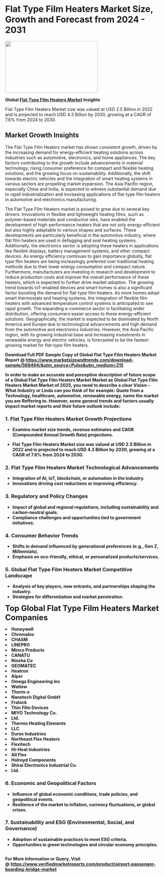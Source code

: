 <H1>Flat Type Film Heaters Market Size, Growth and Forecast from 2024 - 2031</H1><img class="aligncenter size-medium wp-image-584254" src="https://thirdeyenews.in/wp-content/uploads/2024/09/Global-Market-Research-300x168.jpeg" alt="" width="300" height="168" /><p><strong>Global&nbsp;<a href="https://www.marketsizeandtrends.com/download-sample/568494/&amp;utm_source=Pulse&amp;utm_medium=215">Flat Type Film Heaters Market</a> Insights</strong></p><p>Flat Type Film Heaters Market size was valued at USD 2.5 Billion in 2022 and is projected to reach USD 4.3 Billion by 2030, growing at a CAGR of 7.6% from 2024 to 2030.</p><p><h2>Market Growth Insights</h2> <p>The Flat Type Film Heaters market has shown consistent growth, driven by the increasing demand for energy-efficient heating solutions across industries such as automotive, electronics, and home appliances. The key factors contributing to the growth include advancements in material technology, rising consumer preference for compact and flexible heating solutions, and the growing focus on sustainability. Additionally, the shift towards electric vehicles and the integration of smart heating systems in various sectors are propelling market expansion. The Asia Pacific region, especially China and India, is expected to witness substantial demand due to rapid industrialization and increasing applications of flat-type film heaters in automotive and electronics manufacturing.</p> <p><strong></strong></p> <p>The Flat Type Film Heaters market is poised to grow due to several key drivers. Innovations in flexible and lightweight heating films, such as polymer-based materials and conductive inks, have enabled the development of high-performance heaters that are not only energy-efficient but also highly adaptable to various shapes and surfaces. These developments are particularly beneficial in the automotive industry, where flat film heaters are used in defogging and seat heating systems. Additionally, the electronics sector is adopting these heaters in applications like flexible displays, battery management systems, and other compact devices. As energy efficiency continues to gain importance globally, flat type film heaters are being increasingly preferred over traditional heating methods due to their lower energy consumption and compact nature. Furthermore, manufacturers are investing in research and development to reduce production costs and improve the overall performance of these heaters, which is expected to further drive market adoption. The growing trend towards IoT-enabled devices and smart homes is also a significant factor boosting the demand for flat-type film heaters. As more homes adopt smart thermostats and heating systems, the integration of flexible film heaters with advanced temperature control systems is anticipated to see rapid growth. The expanding e-commerce sector is facilitating wider distribution, offering consumers easier access to these energy-efficient solutions. Geographically, the market is expected to be dominated by North America and Europe due to technological advancements and high demand from the automotive and electronics industries. However, the Asia Pacific region, with its growing industrial base and increasing investments in renewable energy and electric vehicles, is forecasted to be the fastest-growing market for flat-type film heaters. <p><strong></p><p><span class=""><strong>Download Full PDF Sample Copy of Global Flat Type Film Heaters Market Report</strong> @ <a href="https://www.marketsizeandtrends.com/download-sample/568494/&amp;utm_source=Pulse&amp;utm_medium=215" target="_blank">https://www.marketsizeandtrends.com/download-sample/568494/&amp;utm_source=Pulse&amp;utm_medium=215</a></span></p><p>In order to make an accurate and perceptive description of future scope of a Global&nbsp;Flat Type Film Heaters Market Market as Global&nbsp;Flat Type Film Heaters Market Market of 2025, you need to describe a clear Vision &ndash; What Industry or Linda can you think of for example: Quote from a Technology, healthcare, automotive, renewable energy, name the market you are Reffering to. However, some general trends and factors usually impact market reports and their future outlook include:</p><h3>1.&nbsp;<strong>Flat Type Film Heaters Market Growth Projections</strong></h3><ul><li>Examine market size trends, revenue estimates and CAGR (Compounded Annual Growth Rate) projections.</li><li><p>Flat Type Film Heaters Market size was valued at USD 2.5 Billion in 2022 and is projected to reach USD 4.3 Billion by 2030, growing at a CAGR of 7.6% from 2024 to 2030.</p></li></ul><h3>2.&nbsp;<strong>Flat Type Film Heaters Market Technological Advancements</strong></h3><ul><li>Integration of AI, IoT, blockchain, or automation in the industry.</li><li>Innovations driving cost reductions or improving efficiency.</li></ul><h3>3.&nbsp;<strong>Regulatory and Policy Changes</strong></h3><ul><li>Impact of global and regional regulations, including sustainability and carbon-neutral goals.</li><li>Compliance challenges and opportunities tied to government initiatives.</li></ul><h3>4.&nbsp;<strong>Consumer Behavior Trends</strong></h3><ul><li>Shifts in demand influenced by generational preferences (e.g., Gen Z, Millennials).</li><li>Emphasis on eco-friendly, ethical, or personalized products/services.</li></ul><h3>5.&nbsp;<strong>Global Flat Type Film Heaters Market Competitive Landscape</strong></h3><ul><li>Analysis of key players, new entrants, and partnerships shaping the industry.</li><li>Strategies for differentiation and market penetration.</li></ul><p data-pm-slice="1 1 []"><span style="color: inherit; font-family: inherit; font-size: 25px;">Top Global Flat Type Film Heaters Market Companies</span></p><div class="" data-test-id=""><p><li>Honeywell</li><li> Chromalox</li><li> CHASM</li><li> LINEPRO</li><li> Minco Products</li><li> CANATU</li><li> Nissha Co</li><li> GEOMATEC</li><li> Heatron</li><li> Alper</li><li> Omega Engineering Inc</li><li> Watlow</li><li> Therm-x</li><li> Nanotech Digital GmbH</li><li> Fralock</li><li> Thin Film Devices</li><li> MIYO Technology Co.</li><li> Ltd.</li><li> Thermo Heating Elements</li><li> LLC</li><li> Durex Industries</li><li> Northeast Flex Heaters</li><li> Flexitech</li><li> Hi-Heat Industries</li><li> All Flex</li><li> Holroyd Components</li><li> Shirai Electronics Industrial Co.</li><li>Ltd.</li></p></div><h3>6.&nbsp;<strong>Economic and Geopolitical Factors</strong></h3><ul><li>Influence of global economic conditions, trade policies, and geopolitical events.</li><li>Resilience of the market to inflation, currency fluctuations, or global crises.</li></ul><h3>7.&nbsp;<strong>Sustainability and ESG (Environmental, Social, and Governance)</strong></h3><ul><li>Adoption of sustainable practices to meet ESG criteria.</li><li>Opportunities in green technologies and circular economy principles.</li></ul><h2><strong style="font-size: 14px;">For More Information or Query, Visit @&nbsp;</strong><a style="background-color: #ffffff; font-size: 14px;" href="https://www.marketsizeandtrends.com/report/flat-type-film-heaters-market/" target="_blank">https://www.verifiedmarketreports.com/product/airport-passenger-boarding-bridge-market</a></h2>

